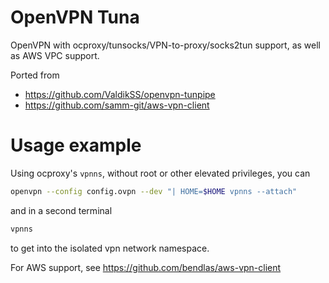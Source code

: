 # OpenVPN Tuna

OpenVPN with ocproxy/tunsocks/VPN-to-proxy/socks2tun support, as well as AWS VPC support.

Ported from

- https://github.com/ValdikSS/openvpn-tunpipe
- https://github.com/samm-git/aws-vpn-client

# Usage example

Using ocproxy's `vpnns`, without root or other elevated privileges, you can

```sh
openvpn --config config.ovpn --dev "| HOME=$HOME vpnns --attach"
```

and in a second terminal

```sh
vpnns
```

to get into the isolated vpn network namespace.

For AWS support, see https://github.com/bendlas/aws-vpn-client
